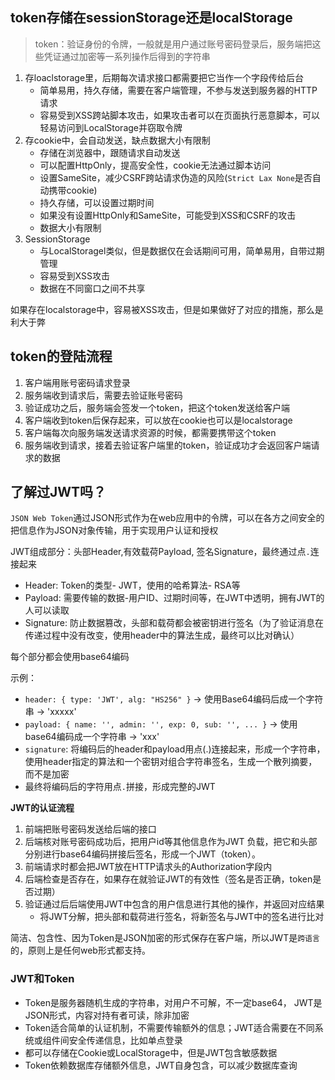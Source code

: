 ## token存储在sessionStorage还是localStorage
> token：验证身份的令牌，一般就是用户通过账号密码登录后，服务端把这些凭证通过加密等一系列操作后得到的字符串

1. 存loaclstorage里，后期每次请求接口都需要把它当作一个字段传给后台
     - 简单易用，持久存储，需要在客户端管理，不参与发送到服务器的HTTP请求
     - 容易受到XSS跨站脚本攻击，如果攻击者可以在页面执行恶意脚本，可以轻易访问到LocalStorage并窃取令牌
2. 存cookie中，会自动发送，缺点数据大小有限制
     - 存储在浏览器中，跟随请求自动发送
     - 可以配置HttpOnly，提高安全性，cookie无法通过脚本访问
     - 设置SameSite，减少CSRF跨站请求伪造的风险(`Strict Lax None`是否自动携带cookie)
     - 持久存储，可以设置过期时间
     - 如果没有设置HttpOnly和SameSite，可能受到XSS和CSRF的攻击
     - 数据大小有限制
3. SessionStorage
     - 与LocalStoragel类似，但是数据仅在会话期间可用，简单易用，自带过期管理
     - 容易受到XSS攻击
     - 数据在不同窗口之间不共享
  
如果存在localstorage中，容易被XSS攻击，但是如果做好了对应的措施，那么是利大于弊

## token的登陆流程
1. 客户端用账号密码请求登录
2. 服务端收到请求后，需要去验证账号密码
3. 验证成功之后，服务端会签发一个token，把这个token发送给客户端
4. 客户端收到token后保存起来，可以放在cookie也可以是localstorage
5. 客户端每次向服务端发送请求资源的时候，都需要携带这个token
6. 服务端收到请求，接着去验证客户端里的token，验证成功才会返回客户端请求的数据

## 了解过JWT吗？
`JSON Web Token`通过JSON形式作为在web应用中的令牌，可以在各方之间安全的把信息作为JSON对象传输，用于实现用户认证和授权

JWT组成部分：头部Header,有效载荷Payload, 签名Signature，最终通过点`.`连接起来
  - Header: Token的类型- JWT，使用的哈希算法- RSA等
  - Payload: 需要传输的数据-用户ID、过期时间等，在JWT中透明，拥有JWT的人可以读取
  - Signature: 防止数据篡改，头部和载荷都会被密钥进行签名（为了验证消息在传递过程中没有改变，使用header中的算法生成，最终可以比对确认）
  
每个部分都会使用base64编码

示例：
  - `header: { type: 'JWT', alg: "HS256" }` -> 使用Base64编码后成一个字符串 -> 'xxxxx'
  - `payload: { name: '', admin: '', exp: 0, sub: '', ... }` -> 使用base64编码成一个字符串 -> 'xxx'
  - `signature`: 将编码后的header和payload用点(.)连接起来，形成一个字符串，使用header指定的算法和一个密钥对组合字符串签名，生成一个散列摘要，而不是加密
  - 最终将编码后的字符用点`.`拼接，形成完整的JWT
  
**JWT的认证流程**
1. 前端把账号密码发送给后端的接口
2. 后端核对账号密码成功后，把用户id等其他信息作为JWT 负载，把它和头部分别进行base64编码拼接后签名，形成一个JWT（token）。
3. 前端请求时都会把JWT放在HTTP请求头的Authorization字段内
4. 后端检查是否存在，如果存在就验证JWT的有效性（签名是否正确，token是否过期）
5. 验证通过后后端使用JWT中包含的用户信息进行其他的操作，并返回对应结果
     - 将JWT分解，把头部和载荷进行签名，将新签名与JWT中的签名进行比对
   
简洁、包含性、因为Token是JSON加密的形式保存在客户端，所以JWT是`跨语言`的，原则上是任何web形式都支持。

### JWT和Token
- Token是服务器随机生成的字符串，对用户不可解，不一定base64， JWT是JSON形式，内容对持有者可读，除非加密
- Token适合简单的认证机制，不需要传输额外的信息；JWT适合需要在不同系统或组件间安全传递信息，比如单点登录
- 都可以存储在Cookie或LocalStorage中，但是JWT包含敏感数据
- Token依赖数据库存储额外信息，JWT自身包含，可以减少数据库查询

